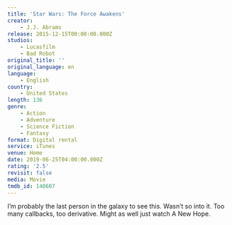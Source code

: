 ```yaml
---
title: 'Star Wars: The Force Awakens'
creator:
    - J.J. Abrams
release: 2015-12-15T00:00:00.000Z
studios:
    - Lucasfilm
    - Bad Robot
original_title: ''
original_language: en
language:
    - English
country:
    - United States
length: 136
genre:
    - Action
    - Adventure
    - Science Fiction
    - Fantasy
format: Digital rental
service: iTunes
venue: Home
date: 2019-06-25T04:00:00.000Z
rating: '2.5'
revisit: false
media: Movie
tmdb_id: 140607
---
```


I’m probably the last person in the galaxy to see this. Wasn’t so into it. Too many callbacks, too derivative. Might as well just watch A New Hope.
